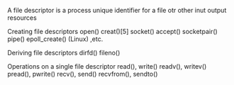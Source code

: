 A file descriptor is a process unique identifier for a file otr other inut output resources

Creating file descriptors
open()
creat()[5]
socket()
accept()
socketpair()
pipe()
epoll_create() (Linux) ,etc.

Deriving file descriptors
dirfd()
fileno()


Operations on a single file descriptor
read(), write()
readv(), writev()
pread(), pwrite()
recv(), send()
recvfrom(), sendto()
